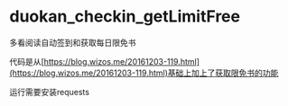 # duokan_checkin_getLimitFree
多看阅读自动签到和获取每日限免书

代码是从[https://blog.wizos.me/20161203-119.html](https://blog.wizos.me/20161203-119.html)基础上加上了获取限免书的功能

运行需要安装requests